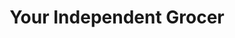 ---
title: "Your Independent Grocer"
url: /yellowknife/your-independent-grocer/
shop: supermarket
---